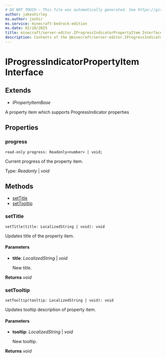 ```yaml
---
# DO NOT TOUCH — This file was automatically generated. See https://github.com/mojang/minecraftapidocsgenerator to modify descriptions, examples, etc.
author: jakeshirley
ms.author: jashir
ms.service: minecraft-bedrock-edition
ms.date: 02/10/2025
title: minecraft/server-editor.IProgressIndicatorPropertyItem Interface
description: Contents of the @minecraft/server-editor.IProgressIndicatorPropertyItem class.
---
```

# IProgressIndicatorPropertyItem Interface

## Extends
- *IPropertyItemBase*

A property item which supports ProgressIndicator properties

## Properties

### **progress**
`read-only progress: Readonly<number> | void;`

Current progress of the property item.

Type: *Readonly<number>* | *void*

## Methods
- [setTitle](#settitle)
- [setTooltip](#settooltip)

### **setTitle**
`
setTitle(title: LocalizedString | void): void
`

Updates title of the property item.

#### **Parameters**
- **title**: *LocalizedString* | *void*
  
  New title.

**Returns** *void*

### **setTooltip**
`
setTooltip(tooltip: LocalizedString | void): void
`

Updates tooltip description of property item.

#### **Parameters**
- **tooltip**: *LocalizedString* | *void*
  
  New tooltip.

**Returns** *void*
